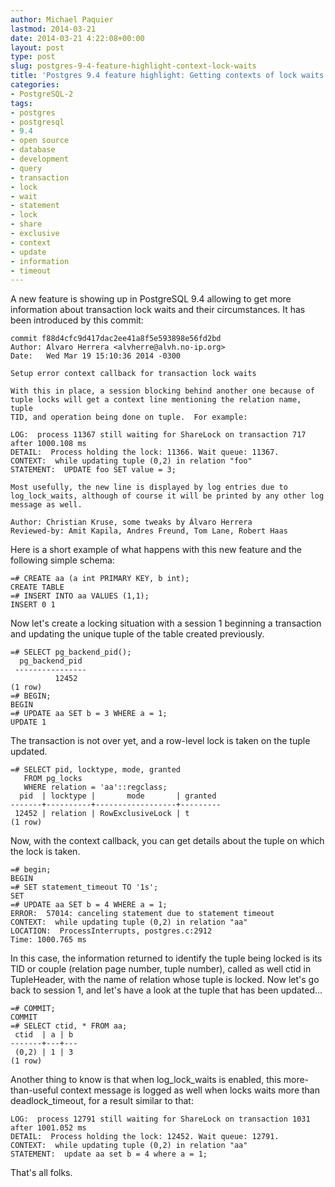 ```yaml
---
author: Michael Paquier
lastmod: 2014-03-21
date: 2014-03-21 4:22:08+00:00
layout: post
type: post
slug: postgres-9-4-feature-highlight-context-lock-waits
title: 'Postgres 9.4 feature highlight: Getting contexts of lock waits'
categories:
- PostgreSQL-2
tags:
- postgres
- postgresql
- 9.4
- open source
- database
- development
- query
- transaction
- lock
- wait
- statement
- lock
- share
- exclusive
- context
- update
- information
- timeout
---
```

A new feature is showing up in PostgreSQL 9.4 allowing to get more information
about transaction lock waits and their circumstances. It has been introduced
by this commit:

    commit f88d4cfc9d417dac2ee41a8f5e593898e56fd2bd
    Author: Alvaro Herrera <alvherre@alvh.no-ip.org>
    Date:   Wed Mar 19 15:10:36 2014 -0300

    Setup error context callback for transaction lock waits

    With this in place, a session blocking behind another one because of
    tuple locks will get a context line mentioning the relation name, tuple
    TID, and operation being done on tuple.  For example:

    LOG:  process 11367 still waiting for ShareLock on transaction 717 after 1000.108 ms
    DETAIL:  Process holding the lock: 11366. Wait queue: 11367.
    CONTEXT:  while updating tuple (0,2) in relation "foo"
    STATEMENT:  UPDATE foo SET value = 3;

    Most usefully, the new line is displayed by log entries due to
    log_lock_waits, although of course it will be printed by any other log
    message as well.

    Author: Christian Kruse, some tweaks by Álvaro Herrera
    Reviewed-by: Amit Kapila, Andres Freund, Tom Lane, Robert Haas

Here is a short example of what happens with this new feature and the
following simple schema:

    =# CREATE aa (a int PRIMARY KEY, b int);
    CREATE TABLE
    =# INSERT INTO aa VALUES (1,1);
    INSERT 0 1

Now let's create a locking situation with a session 1 beginning a transaction
and updating the unique tuple of the table created previously.

    =# SELECT pg_backend_pid();
      pg_backend_pid 
     ----------------
              12452
    (1 row)
    =# BEGIN;
    BEGIN
    =# UPDATE aa SET b = 3 WHERE a = 1;
    UPDATE 1

The transaction is not over yet, and a row-level lock is taken on the tuple
updated.

    =# SELECT pid, locktype, mode, granted
       FROM pg_locks
       WHERE relation = 'aa'::regclass;
      pid  | locktype |       mode       | granted 
    -------+----------+------------------+---------
     12452 | relation | RowExclusiveLock | t
    (1 row)

Now, with the context callback, you can get details about the tuple on
which the lock is taken.

    =# begin;
    BEGIN
    =# SET statement_timeout TO '1s';
    SET
    =# UPDATE aa SET b = 4 WHERE a = 1;
    ERROR:  57014: canceling statement due to statement timeout
    CONTEXT:  while updating tuple (0,2) in relation "aa"
    LOCATION:  ProcessInterrupts, postgres.c:2912
    Time: 1000.765 ms

In this case, the information returned to identify the tuple being
locked is its TID or couple (relation page number, tuple number), called
as well ctid in TupleHeader, with the name of relation whose tuple is
locked. Now let's go back to session 1, and let's have a look at the tuple
that has been updated...

    =# COMMIT;
    COMMIT
    =# SELECT ctid, * FROM aa;
     ctid  | a | b 
    -------+---+---
     (0,2) | 1 | 3
    (1 row)

Another thing to know is that when log\_lock\_waits is enabled, this
more-than-useful context message is logged as well when locks waits more
than deadlock\_timeout, for a result similar to that:

    LOG:  process 12791 still waiting for ShareLock on transaction 1031 after 1001.052 ms
    DETAIL:  Process holding the lock: 12452. Wait queue: 12791.
    CONTEXT:  while updating tuple (0,2) in relation "aa"
    STATEMENT:  update aa set b = 4 where a = 1;

That's all folks.
